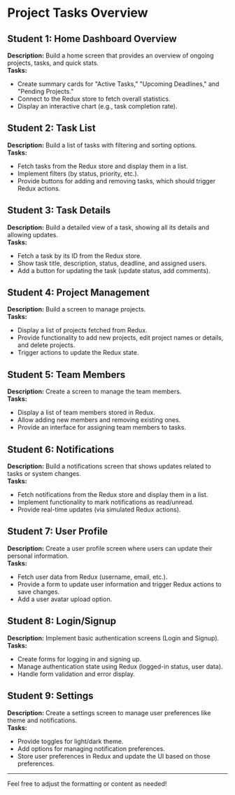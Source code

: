 # Project Tasks Overview

## Student 1: Home Dashboard Overview
**Description:** Build a home screen that provides an overview of ongoing projects, tasks, and quick stats.  
**Tasks:**
- Create summary cards for "Active Tasks," "Upcoming Deadlines," and "Pending Projects."
- Connect to the Redux store to fetch overall statistics.
- Display an interactive chart (e.g., task completion rate).

## Student 2: Task List
**Description:** Build a list of tasks with filtering and sorting options.  
**Tasks:**
- Fetch tasks from the Redux store and display them in a list.
- Implement filters (by status, priority, etc.).
- Provide buttons for adding and removing tasks, which should trigger Redux actions.

## Student 3: Task Details
**Description:** Build a detailed view of a task, showing all its details and allowing updates.  
**Tasks:**
- Fetch a task by its ID from the Redux store.
- Show task title, description, status, deadline, and assigned users.
- Add a button for updating the task (update status, add comments).

## Student 4: Project Management
**Description:** Build a screen to manage projects.  
**Tasks:**
- Display a list of projects fetched from Redux.
- Provide functionality to add new projects, edit project names or details, and delete projects.
- Trigger actions to update the Redux state.

## Student 5: Team Members
**Description:** Create a screen to manage the team members.  
**Tasks:**
- Display a list of team members stored in Redux.
- Allow adding new members and removing existing ones.
- Provide an interface for assigning team members to tasks.

## Student 6: Notifications
**Description:** Build a notifications screen that shows updates related to tasks or system changes.  
**Tasks:**
- Fetch notifications from the Redux store and display them in a list.
- Implement functionality to mark notifications as read/unread.
- Provide real-time updates (via simulated Redux actions).

## Student 7: User Profile
**Description:** Create a user profile screen where users can update their personal information.  
**Tasks:**
- Fetch user data from Redux (username, email, etc.).
- Provide a form to update user information and trigger Redux actions to save changes.
- Add a user avatar upload option.

## Student 8: Login/Signup
**Description:** Implement basic authentication screens (Login and Signup).  
**Tasks:**
- Create forms for logging in and signing up.
- Manage authentication state using Redux (logged-in status, user data).
- Handle form validation and error display.

## Student 9: Settings
**Description:** Create a settings screen to manage user preferences like theme and notifications.  
**Tasks:**
- Provide toggles for light/dark theme.
- Add options for managing notification preferences.
- Store user preferences in Redux and update the UI based on those preferences.

---

Feel free to adjust the formatting or content as needed!
